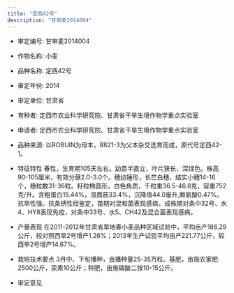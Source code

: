 ```yaml
---
title: "定西42号"
description: "甘审麦2014004"
---
```

* 审定编号:  甘审麦2014004

*  作物名称:  小麦

*  品种名称:  定西42号

*  审定年份:  2014

*  审定单位:  甘肃省

* 育种者:  定西市农业科学研究院、甘肃省干旱生境作物学重点实验室

*  申请者:  定西市农业科学研究院、甘肃省干旱生境作物学重点实验室

*  品种来源:  以ROBUIN为母本，8821-3为父本杂交选育而成，原代号定西42-1。

*  特征特性
春性，生育期105天左右。幼苗半直立，叶片狭长，深绿色。株高90-105厘米，有效分蘖2.0-3.0个。穗纺锤形，长芒白穗，结实小穗14-16个，穗粒数31-36粒。籽粒椭圆形，白色角质，千粒重36.5-46.8克，容重752克/升。含粗蛋白15.44%，湿面筋33.4%，沉降值44.0毫升,赖氨酸0.47%。抗旱性强。抗条锈性经鉴定，苗期对混和菌表现感病，成株期对条中32号、水4、HY8表现免疫，对条中33号、水5、CH42及混合菌表现感病。

*  产量表现
在2011-2012年甘肃省旱地春小麦品种区域试验中，平均亩产186.29公斤，较对照西旱2号增产1.26%；2013年生产试验平均亩产221.77公斤，较西旱2号增产14.67%。

*  栽培技术要点
3月中、下旬播种，亩播种量25-35万粒。基肥，亩施农家肥2500公斤，尿素10公斤；种肥，亩施磷酸二铵10-15公斤。

*  审定意见

